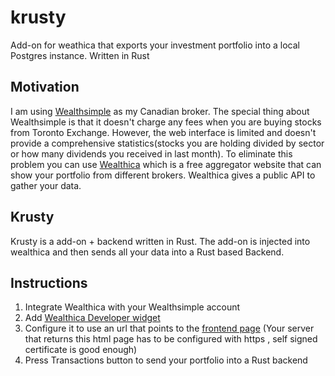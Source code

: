 # krusty
Add-on for weathica that exports your investment portfolio into a local Postgres instance. Written in Rust 


## Motivation
I am using [Wealthsimple](https://www.wealthsimple.com/en-ca) as my Canadian broker. The special thing about Wealthsimple is that it doesn't charge any fees when you are buying stocks from Toronto Exchange. However, the web interface is limited and doesn't provide a comprehensive statistics(stocks you are holding divided by sector or how many dividends you received in last month). To eliminate this problem you can use [Wealthica](https://wealthica.com/) which is a free aggregator website that can show your portfolio from different brokers. Wealthica gives a public API to gather your data.

## Krusty
Krusty is a add-on + backend written in Rust. The add-on is injected into wealthica and then sends all your data into a Rust based Backend.

## Instructions
1. Integrate Wealthica with your Wealthsimple account
2. Add [Wealthica Developer widget](https://github.com/wealthica/wealthica.js)
3. Configure it to use an url that points to the [frontend page](https://github.com/strogiyotec/krusty/blob/master/frontend/index.html) (Your server that returns this html page has to be configured with https , self signed certificate is good enough)
4. Press Transactions button to send your portfolio into a Rust backend


